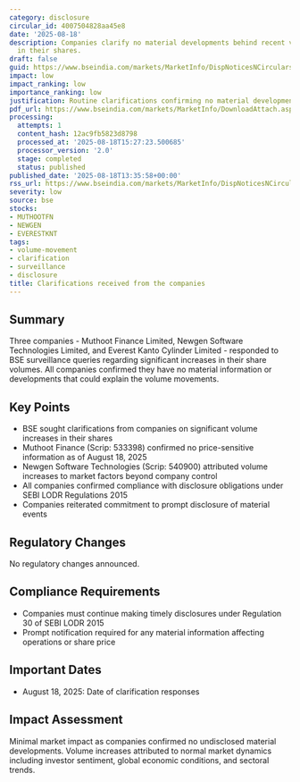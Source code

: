 ```yaml
---
category: disclosure
circular_id: 4007504828aa45e8
date: '2025-08-18'
description: Companies clarify no material developments behind recent volume increases
  in their shares.
draft: false
guid: https://www.bseindia.com/markets/MarketInfo/DispNoticesNCirculars.aspx?Noticeid={D3DAA49D-B905-4C81-B016-CCDD016100BF}&noticeno=20250818-50&dt=08/18/2025&icount=50&totcount=56&flag=0
impact: low
impact_ranking: low
importance_ranking: low
justification: Routine clarifications confirming no material developments
pdf_url: https://www.bseindia.com/markets/MarketInfo/DownloadAttach.aspx?id=20250818-50&attachedId=477bd87a-b7ec-4066-a351-951a71ab6a86
processing:
  attempts: 1
  content_hash: 12ac9fb5823d8798
  processed_at: '2025-08-18T15:27:23.500685'
  processor_version: '2.0'
  stage: completed
  status: published
published_date: '2025-08-18T13:35:58+00:00'
rss_url: https://www.bseindia.com/markets/MarketInfo/DispNoticesNCirculars.aspx?Noticeid={D3DAA49D-B905-4C81-B016-CCDD016100BF}&noticeno=20250818-50&dt=08/18/2025&icount=50&totcount=56&flag=0
severity: low
source: bse
stocks:
- MUTHOOTFN
- NEWGEN
- EVERESTKNT
tags:
- volume-movement
- clarification
- surveillance
- disclosure
title: Clarifications received from the companies
---
```


## Summary

Three companies - Muthoot Finance Limited, Newgen Software Technologies Limited, and Everest Kanto Cylinder Limited - responded to BSE surveillance queries regarding significant increases in their share volumes. All companies confirmed they have no material information or developments that could explain the volume movements.

## Key Points

- BSE sought clarifications from companies on significant volume increases in their shares
- Muthoot Finance (Scrip: 533398) confirmed no price-sensitive information as of August 18, 2025
- Newgen Software Technologies (Scrip: 540900) attributed volume increases to market factors beyond company control
- All companies confirmed compliance with disclosure obligations under SEBI LODR Regulations 2015
- Companies reiterated commitment to prompt disclosure of material events

## Regulatory Changes

No regulatory changes announced.

## Compliance Requirements

- Companies must continue making timely disclosures under Regulation 30 of SEBI LODR 2015
- Prompt notification required for any material information affecting operations or share price

## Important Dates

- August 18, 2025: Date of clarification responses

## Impact Assessment

Minimal market impact as companies confirmed no undisclosed material developments. Volume increases attributed to normal market dynamics including investor sentiment, global economic conditions, and sectoral trends.
